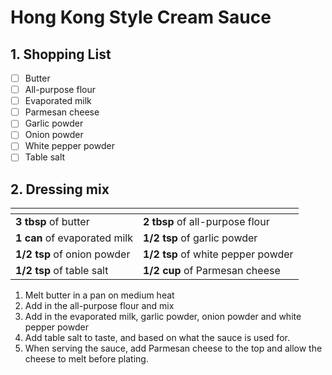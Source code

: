 # Hong Kong Style Cream Sauce

## 1. Shopping List
- [ ] Butter
- [ ] All-purpose flour
- [ ] Evaporated milk
- [ ] Parmesan cheese
- [ ] Garlic powder
- [ ] Onion powder
- [ ] White pepper powder
- [ ] Table salt

## 2. Dressing mix
|<!-- -->|<!-- -->|
|---|---|
| **3 tbsp** of butter | **2 tbsp** of all-purpose flour |
| **1 can** of evaporated milk | **1/2 tsp** of garlic powder |
| **1/2 tsp** of onion powder | **1/2 tsp** of white pepper powder |
| **1/2 tsp** of table salt | **1/2 cup** of Parmesan cheese |

1. Melt butter in a pan on medium heat
2. Add in the all-purpose flour and mix
3. Add in the evaporated milk, garlic powder, onion powder and white pepper powder
4. Add table salt to taste, and based on what the sauce is used for.
5. When serving the sauce, add Parmesan cheese to the top and allow the cheese to melt before plating.